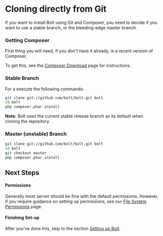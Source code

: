 Cloning directly from Git
=========================

If you want to install Bolt using Git and Composer, you need to decide if you
want to use a stable branch, or the bleeding-edge master branch.

### Getting Composer

First thing you will need, if you don't have it already, is a recent version of Composer.

To get this, see the [Composer Download](https://getcomposer.org/download/) page for instructions.

### Stable Branch

For a execute the following commands:

```bash
git clone git://github.com/bolt/bolt.git bolt
cd bolt
php composer.phar install
```

**Note:** Bolt uses the current stable release branch as its default when 
cloning the repository.

### Master (unstable) Branch

```bash
git clone git://github.com/bolt/bolt.git bolt
cd bolt
git checkout master
php composer.phar install
```

Next Steps
----------

#### Permissions

Generally most server should be fine with the default permissions. However, if 
you require guidance on setting up permissions, see our [File System Permissions](permissions)
page. 

#### Finishing Set-up

After you've done this, skip to the section [Setting up Bolt](#setting-bolt).
